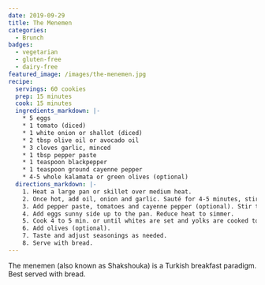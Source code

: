 ```yaml
---
date: 2019-09-29
title: The Menemen
categories:
  - Brunch
badges:
  - vegetarian
  - gluten-free
  - dairy-free
featured_image: /images/the-menemen.jpg
recipe:
  servings: 60 cookies
  prep: 15 minutes
  cook: 15 minutes
  ingredients_markdown: |-
    * 5 eggs
    * 1 tomato (diced)
    * 1 white onion or shallot (diced)
    * 2 tbsp olive oil or avocado oil
    * 3 cloves garlic, minced
    * 1 tbsp pepper paste
    * 1 teaspoon blackpepper
    * 1 teaspoon ground cayenne pepper
    * 4-5 whole kalamata or green olives (optional)
  directions_markdown: |-
    1. Heat a large pan or skillet over medium heat.
    2. Once hot, add oil, onion and garlic. Sauté for 4-5 minutes, stirring frequently, until soft and fragrant.
    3. Add pepper paste, tomatoes and cayenne pepper (optional). Stir to combine.
    4. Add eggs sunny side up to the pan. Reduce heat to simmer.
    5. Cook 4 to 5 min. or until whites are set and yolks are cooked to desired doneness.
    6. Add olives (optional).
    7. Taste and adjust seasonings as needed.
    8. Serve with bread.
---
```


The menemen (also known as Shakshouka) is a Turkish breakfast paradigm. Best served with bread.

<!-- ![Cookie](https://source.unsplash.com/euGck1ifvp0)

Carefully placing them on the tray.

![Cookie](https://source.unsplash.com/RUPPakds28k)

Little Gavin loves them.

![Cookie](https://source.unsplash.com/YnrSLOAjOEA)

Delicious! -->